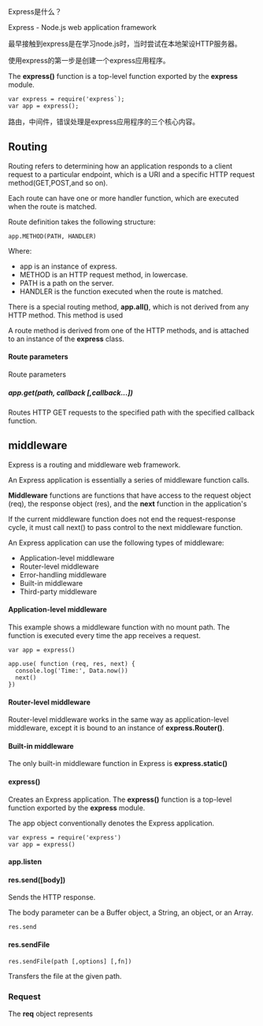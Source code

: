 Express是什么？

Express - Node.js web application framework

最早接触到express是在学习node.js时，当时尝试在本地架设HTTP服务器。

使用express的第一步是创建一个express应用程序。

The **express()** function is a top-level function exported by the **express** module.

    var express = require('express`);
    var app = express();
    
路由，中间件，错误处理是express应用程序的三个核心内容。
    

## Routing

Routing refers to determining how an application responds to a client request to a particular endpoint, which is a URI and a specific HTTP request method(GET,POST,and so on).

Each route can have one or more handler function, which are executed when the route is matched.

Route definition takes the following structure:

    app.METHOD(PATH, HANDLER)
    
Where:

- app is an instance of express.
- METHOD is an HTTP request method, in lowercase.
- PATH is a path on the server.
- HANDLER is the function executed when the route is matched.



There is a special routing method, **app.all()**, which is not derived from any HTTP method. This method is used

A route method is derived from one of the HTTP methods, and is attached to an instance of the **express** class.



#### Route parameters

Route parameters 

##### app.get(path, callback [,callback...])

Routes HTTP GET requests to the specified path with the specified callback function.


## middleware

Express is a routing and middleware web framework.

An Express application is essentially a series of middleware function calls.

**Middleware** functions are functions that have access to the request object (req), the response object (res), and the **next** function in the application's 

If the current middleware function does not end the request-response cycle, it must call next() to pass control to the next middleware function.

An Express application can use the following types of middleware:

- Application-level middleware
- Router-level middleware
- Error-handling middleware
- Built-in middleware
- Third-party middleware

#### Application-level middleware

This example shows a middleware function with no mount path. The function is executed every time the app receives a request.

    var app = express()
    
    app.use( function (req, res, next) {
      console.log('Time:', Data.now())
      next()
    })

#### Router-level middleware

Router-level middleware works in the same way as application-level middleware, except it is bound to an instance of **express.Router()**.

#### Built-in middleware

The only built-in middleware function in Express is **express.static()**

#### express()

Creates an Express application. The **express()** function is a top-level function exported by the **express** module.

The app object conventionally denotes the Express application.

    var express = require('express')
    var app = express()

#### app.listen

#### res.send([body])

Sends the HTTP response.

The body parameter can be a Buffer object, a String, an object, or an Array.

    res.send

#### res.sendFile

    res.sendFile(path [,options] [,fn])
    
Transfers the file at the given path.

### Request

The **req** object represents 